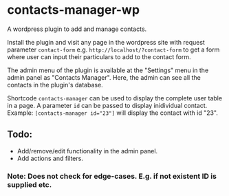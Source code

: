 # contacts-manager-wp

A wordpress plugin to add and manage contacts.

Install the plugin and visit any page in the wordpress site with request parameter `contact-form`
e.g. `http://localhost/?contact-form` to get a form where user can input their particulars to add to the contact form.

The admin menu of the plugin is available at the "Settings" menu in the admin panel as "Contacts Manager".
Here, the admin can see all the contacts in the plugin's database.

Shortcode `contacts-manager` can be used to display the complete user table in a page.
A parameter `id` can be passed to display inidividual contact.
Example: `[contacts-manager id="23"]` will display the contact with id "23".

## Todo:

- Add/remove/edit functionality in the admin panel.
- Add actions and filters.

### Note: Does not check for edge-cases. E.g. if not existent ID is supplied etc.

